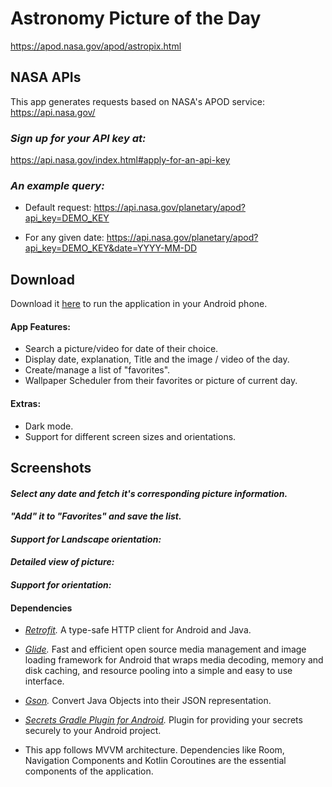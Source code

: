 # Astronomy Picture of the Day
https://apod.nasa.gov/apod/astropix.html

## NASA APIs ##
This app generates requests based on NASA's APOD service:
https://api.nasa.gov/

### *Sign up for your API key at:* ###
https://api.nasa.gov/index.html#apply-for-an-api-key

### *An example query:* ###
- Default request: https://api.nasa.gov/planetary/apod?api_key=DEMO_KEY

- For any given date: https://api.nasa.gov/planetary/apod?api_key=DEMO_KEY&date=YYYY-MM-DD

## Download ##
Download it [here](https://raw.githubusercontent.com/PrasoonDhaneshwar/Astronomy-Photo-Of-The-Day-Android/main/Astronomy-Picture-of-the-Day-v1.0.apk) to run the application in your Android phone.

#### App Features: ####
- Search a picture/video for date of their choice.
- Display date, explanation, Title and the image / video of the day.
- Create/manage a list of "favorites".
- Wallpaper Scheduler from their favorites or picture of current day.

#### Extras: ####
- Dark mode.
- Support for different screen sizes and orientations.

## Screenshots ##
#### *Select any date and fetch it's corresponding picture information.* ####

<!-- ![](images/MainPage.jpg) -->

#### *"Add" it to "Favorites" and save the list.* ####

<!-- ![](images/ListOfImages.jpg) -->

#### *Support for Landscape orientation:* ####

<!-- ![](images/LandscapeFlow.jpg) -->

#### *Detailed view of picture:* ####

<!-- ![](images/DetailImage.jpg) -->

#### *Support for orientation:* ####

<!-- ![](images/MainPageLandscape.jpg) -->

#### Dependencies ####

- *[Retrofit](https://square.github.io/retrofit/).* A type-safe HTTP client for Android and Java.
- *[Glide](https://github.com/bumptech/glide).* Fast and efficient open source media management and image loading framework for Android that wraps media decoding, memory and disk caching, and resource pooling into a simple and easy to use interface.
- *[Gson](https://github.com/google/gson).* Convert Java Objects into their JSON representation.
- *[Secrets Gradle Plugin for Android](https://github.com/google/secrets-gradle-plugin).* Plugin for providing your secrets securely to your Android project.

- This app follows MVVM architecture. Dependencies like Room, Navigation Components and Kotlin Coroutines are the essential components of the application.